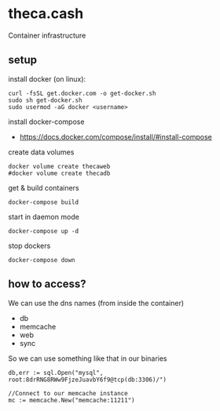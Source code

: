 # theca.cash
Container infrastructure

## setup

install docker (on linux):
```
curl -fsSL get.docker.com -o get-docker.sh
sudo sh get-docker.sh
sudo usermod -aG docker <username> 
```

install docker-compose
* https://docs.docker.com/compose/install/#install-compose

create data volumes
```
docker volume create thecaweb
#docker volume create thecadb
```

get & build containers
```
docker-compose build
```
start in daemon mode
```
docker-compose up -d
```

stop dockers
```
docker-compose down
```

## how to access?

We can use the dns names (from inside the container)

* db
* memcache
* web
* sync 

So we can use something like that in our binaries
```
db,err := sql.Open("mysql", root:8drRNG8RWw9FjzeJuavbY6f9@tcp(db:3306)/")

//Connect to our memcache instance
mc := memcache.New("memcache:11211")
```
